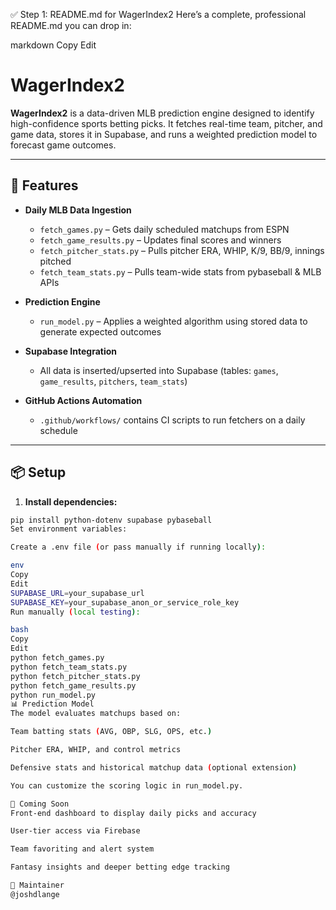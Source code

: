 ✅ Step 1: README.md for WagerIndex2
Here’s a complete, professional README.md you can drop in:

markdown
Copy
Edit
# WagerIndex2

**WagerIndex2** is a data-driven MLB prediction engine designed to identify high-confidence sports betting picks. It fetches real-time team, pitcher, and game data, stores it in Supabase, and runs a weighted prediction model to forecast game outcomes.

---

## 🔧 Features

- **Daily MLB Data Ingestion**
  - `fetch_games.py` – Gets daily scheduled matchups from ESPN
  - `fetch_game_results.py` – Updates final scores and winners
  - `fetch_pitcher_stats.py` – Pulls pitcher ERA, WHIP, K/9, BB/9, innings pitched
  - `fetch_team_stats.py` – Pulls team-wide stats from pybaseball & MLB APIs

- **Prediction Engine**
  - `run_model.py` – Applies a weighted algorithm using stored data to generate expected outcomes

- **Supabase Integration**
  - All data is inserted/upserted into Supabase (tables: `games`, `game_results`, `pitchers`, `team_stats`)

- **GitHub Actions Automation**
  - `.github/workflows/` contains CI scripts to run fetchers on a daily schedule

---

## 📦 Setup

1. **Install dependencies:**

```bash
pip install python-dotenv supabase pybaseball
Set environment variables:

Create a .env file (or pass manually if running locally):

env
Copy
Edit
SUPABASE_URL=your_supabase_url
SUPABASE_KEY=your_supabase_anon_or_service_role_key
Run manually (local testing):

bash
Copy
Edit
python fetch_games.py
python fetch_team_stats.py
python fetch_pitcher_stats.py
python fetch_game_results.py
python run_model.py
📊 Prediction Model
The model evaluates matchups based on:

Team batting stats (AVG, OBP, SLG, OPS, etc.)

Pitcher ERA, WHIP, and control metrics

Defensive stats and historical matchup data (optional extension)

You can customize the scoring logic in run_model.py.

🧠 Coming Soon
Front-end dashboard to display daily picks and accuracy

User-tier access via Firebase

Team favoriting and alert system

Fantasy insights and deeper betting edge tracking

👤 Maintainer
@joshdlange

